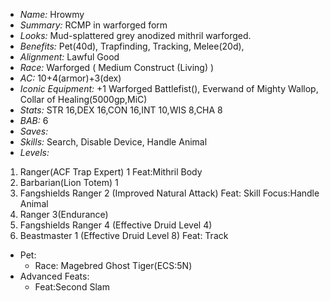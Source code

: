 - *Name:* Hrowmy
- *Summary:* RCMP in warforged form
- *Looks:* Mud-splattered grey anodized mithril warforged. 
- *Benefits:* Pet(40d), Trapfinding, Tracking, Melee(20d), 
- *Alignment:* Lawful Good
- *Race:* Warforged ( Medium Construct (Living) )
- *AC:* 10+4(armor)+3(dex)
- *Iconic Equipment:* +1 Warforged Battlefist(), Everwand of Mighty Wallop, Collar of Healing(5000gp,MiC)
- *Stats:* STR 16,DEX 16,CON 16,INT 10,WIS 8,CHA 8
- *BAB:* 6
- *Saves:*
- *Skills:* Search, Disable Device, Handle Animal
- *Levels:*
 1. Ranger(ACF Trap Expert) 1 Feat:Mithril Body
 2. Barbarian(Lion Totem) 1
 3. Fangshields Ranger 2 (Improved Natural Attack) Feat: Skill Focus:Handle Animal
 4. Ranger 3(Endurance)
 5. Fangshields Ranger 4 (Effective Druid Level 4) 
 6. Beastmaster 1 (Effective Druid Level 8) Feat: Track
- Pet:
  - Race: Magebred Ghost Tiger(ECS:5N)
- Advanced Feats:
  - Feat:Second Slam
